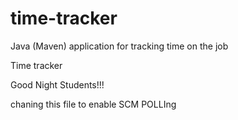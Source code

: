# time-tracker
Java (Maven) application for tracking time on the job

Time tracker

Good Night Students!!!

chaning this file to enable SCM POLLIng 
